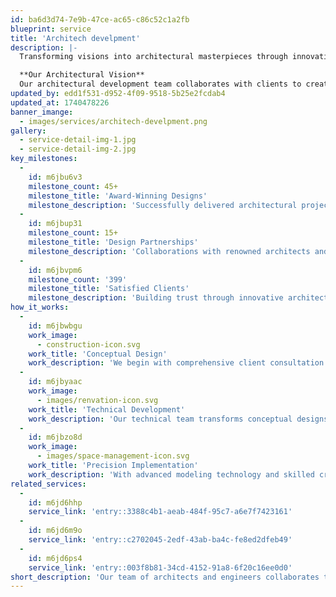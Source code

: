 ```yaml
---
id: ba6d3d74-7e9b-47ce-ac65-c86c52c1a2fb
blueprint: service
title: 'Architech develpment'
description: |-
  Transforming visions into architectural masterpieces through innovative design and meticulous execution. At Orion Construction, our architectural development services blend creativity with functionality to create spaces that inspire and endure.

  **Our Architectural Vision**
  Our architectural development team collaborates with clients to create structures that balance aesthetic appeal with practical functionality. We specialize in translating concepts into detailed plans and bringing those plans to life through expert construction techniques.
updated_by: edd1f531-d952-4f09-9518-5b25e2fcdab4
updated_at: 1740478226
banner_imange:
  - images/services/architech-develpment.png
gallery:
  - service-detail-img-1.jpg
  - service-detail-img-2.jpg
key_milestones:
  -
    id: m6jbu6v3
    milestone_count: 45+
    milestone_title: 'Award-Winning Designs'
    milestone_description: 'Successfully delivered architectural projects across residential, commercial, and institutional sectors'
  -
    id: m6jbup31
    milestone_count: 15+
    milestone_title: 'Design Partnerships'
    milestone_description: 'Collaborations with renowned architects and design firms ensuring exceptional results'
  -
    id: m6jbvpm6
    milestone_count: '399'
    milestone_title: 'Satisfied Clients'
    milestone_description: 'Building trust through innovative architectural solutions and meticulous execution'
how_it_works:
  -
    id: m6jbwbgu
    work_image:
      - construction-icon.svg
    work_title: 'Conceptual Design'
    work_description: 'We begin with comprehensive client consultation to understand your vision, requirements, and aspirations. Our architects develop initial concepts that capture your unique needs while incorporating site-specific considerations.'
  -
    id: m6jbyaac
    work_image:
      - images/renvation-icon.svg
    work_title: 'Technical Development'
    work_description: 'Our technical team transforms conceptual designs into detailed architectural plans, including structural analyses, material specifications, and compliance with building codes and regulations.'
  -
    id: m6jbzo8d
    work_image:
      - images/space-management-icon.svg
    work_title: 'Precision Implementation'
    work_description: 'With advanced modeling technology and skilled craftspeople, we execute architectural designs with precision, ensuring every detail aligns with the original vision while maintaining structural integrity.'
related_services:
  -
    id: m6jd6hhp
    service_link: 'entry::3388c4b1-aeab-484f-95c7-a6e7f7423161'
  -
    id: m6jd6m9o
    service_link: 'entry::c2702045-2edf-43ab-ba4c-fe8ed2dfeb49'
  -
    id: m6jd6ps4
    service_link: 'entry::003f8b81-34cd-4152-91a8-6f20c16ee0d0'
short_description: 'Our team of architects and engineers collaborates to design functional, aesthetically pleasing, and sustainable buildings tailored to our clients’ needs. By integrating innovative technology, precision engineering, and eco-friendly practices, we create high-quality structures that ensure efficiency, durability, and long-term value, shaping better spaces for the future.'
---
```

